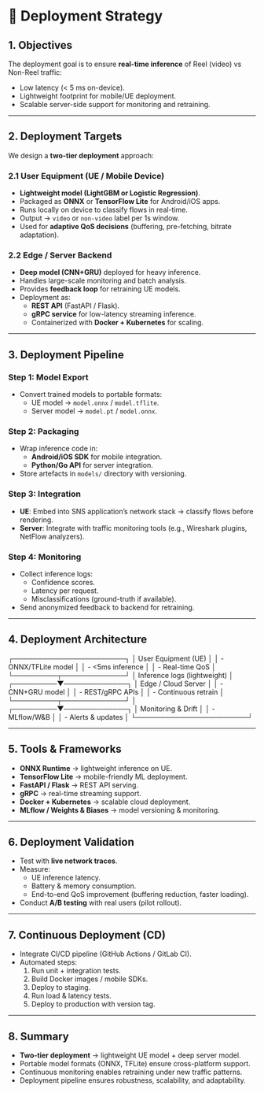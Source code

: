 # 🚀 Deployment Strategy

## 1. Objectives
The deployment goal is to ensure **real-time inference** of Reel (video) vs Non-Reel traffic:
- Low latency (< 5 ms on-device).  
- Lightweight footprint for mobile/UE deployment.  
- Scalable server-side support for monitoring and retraining.  

---

## 2. Deployment Targets
We design a **two-tier deployment** approach:

### 2.1 User Equipment (UE / Mobile Device)
- **Lightweight model (LightGBM or Logistic Regression)**.  
- Packaged as **ONNX** or **TensorFlow Lite** for Android/iOS apps.  
- Runs locally on device to classify flows in real-time.  
- Output → `video` or `non-video` label per 1s window.  
- Used for **adaptive QoS decisions** (buffering, pre-fetching, bitrate adaptation).  

### 2.2 Edge / Server Backend
- **Deep model (CNN+GRU)** deployed for heavy inference.  
- Handles large-scale monitoring and batch analysis.  
- Provides **feedback loop** for retraining UE models.  
- Deployment as:
  - **REST API** (FastAPI / Flask).  
  - **gRPC service** for low-latency streaming inference.  
  - Containerized with **Docker + Kubernetes** for scaling.  

---

## 3. Deployment Pipeline

### Step 1: Model Export
- Convert trained models to portable formats:
  - UE model → `model.onnx` / `model.tflite`.  
  - Server model → `model.pt` / `model.onnx`.  

### Step 2: Packaging
- Wrap inference code in:
  - **Android/iOS SDK** for mobile integration.  
  - **Python/Go API** for server integration.  
- Store artefacts in `models/` directory with versioning.  

### Step 3: Integration
- **UE**: Embed into SNS application’s network stack → classify flows before rendering.  
- **Server**: Integrate with traffic monitoring tools (e.g., Wireshark plugins, NetFlow analyzers).  

### Step 4: Monitoring
- Collect inference logs:
  - Confidence scores.  
  - Latency per request.  
  - Misclassifications (ground-truth if available).  
- Send anonymized feedback to backend for retraining.  

---

## 4. Deployment Architecture

  ┌───────────────────────┐
  │  User Equipment (UE)  │
  │  - ONNX/TFLite model  │
  │  - <5ms inference     │
  │  - Real-time QoS      │
  └─────────┬─────────────┘
            │
    Inference logs (lightweight)
            │
  ┌─────────▼─────────────┐
  │  Edge / Cloud Server  │
  │  - CNN+GRU model      │
  │  - REST/gRPC APIs     │
  │  - Continuous retrain │
  └─────────┬─────────────┘
            │
  ┌─────────▼─────────────┐
  │   Monitoring & Drift  │
  │   - MLflow/W&B        │
  │   - Alerts & updates  │
  └───────────────────────┘

---

## 5. Tools & Frameworks
- **ONNX Runtime** → lightweight inference on UE.  
- **TensorFlow Lite** → mobile-friendly ML deployment.  
- **FastAPI / Flask** → REST API serving.  
- **gRPC** → real-time streaming support.  
- **Docker + Kubernetes** → scalable cloud deployment.  
- **MLflow / Weights & Biases** → model versioning & monitoring.  

---

## 6. Deployment Validation
- Test with **live network traces**.  
- Measure:
  - UE inference latency.  
  - Battery & memory consumption.  
  - End-to-end QoS improvement (buffering reduction, faster loading).  
- Conduct **A/B testing** with real users (pilot rollout).  

---

## 7. Continuous Deployment (CD)
- Integrate CI/CD pipeline (GitHub Actions / GitLab CI).  
- Automated steps:
  1. Run unit + integration tests.  
  2. Build Docker images / mobile SDKs.  
  3. Deploy to staging.  
  4. Run load & latency tests.  
  5. Deploy to production with version tag.  

---

## 8. Summary
- **Two-tier deployment** → lightweight UE model + deep server model.  
- Portable model formats (ONNX, TFLite) ensure cross-platform support.  
- Continuous monitoring enables retraining under new traffic patterns.  
- Deployment pipeline ensures robustness, scalability, and adaptability.  
